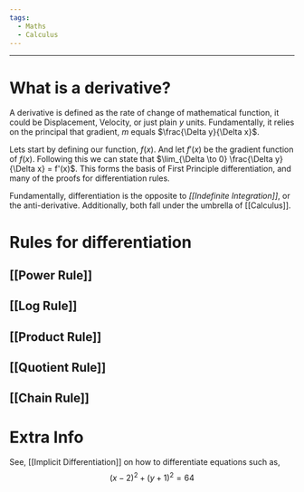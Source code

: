 ```yaml
---
tags:
  - Maths
  - Calculus
---
```

---

# What is a derivative?

A derivative is defined as the rate of change of mathematical function, it could be Displacement, Velocity, or just plain $y$  units. Fundamentally, it relies on the principal that gradient, $m$ equals $\frac{\Delta y}{\Delta x}$.

Lets start by defining our function, $f(x)$. And let $f'(x)$ be the gradient function of $f(x)$. Following this we can state that $\lim_{\Delta \to 0} \frac{\Delta y}{\Delta x} = f'(x)$. This forms the basis of First Principle differentiation, and many of the proofs for differentiation rules. 

Fundamentally, differentiation is the opposite to *[[Indefinite Integration]]*, or the anti-derivative. Additionally, both fall under the umbrella of [[Calculus]].

# Rules for differentiation

## [[Power Rule]]

## [[Log Rule]]

## [[Product Rule]]

## [[Quotient Rule]]

## [[Chain Rule]]

# Extra Info

See, [[Implicit Differentiation]] on how to differentiate equations such as, 
$$(x-2)^{2} + (y+1)^{2}= 64$$
